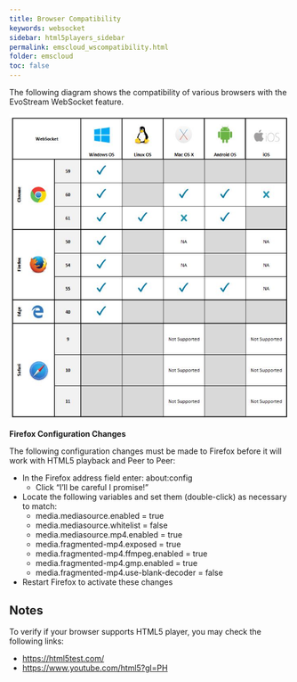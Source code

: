 ```yaml
---
title: Browser Compatibility
keywords: websocket
sidebar: html5players_sidebar
permalink: emscloud_wscompatibility.html
folder: emscloud
toc: false
---
```


The following diagram shows the compatibility of various browsers with the EvoStream WebSocket feature. 

![](images/html5/ws_compatibility.JPG)



**Firefox Configuration Changes**

The following configuration changes must be made to Firefox before it will work with HTML5 playback and Peer to Peer:

- In the Firefox address field enter: about:config
  - Click “I’ll be careful I promise!”
- Locate the following variables and set them (double-click) as necessary to match:
  - media.mediasource.enabled = true
  - media.mediasource.whitelist = false
  - media.mediasource.mp4.enabled = true
  - media.fragmented-mp4.exposed = true
  - media.fragmented-mp4.ffmpeg.enabled = true
  - media.fragmented-mp4.gmp.enabled = true
  - media.fragmented-mp4.use-blank-decoder = false
- Restart Firefox to activate these changes




## Notes

To verify if your browser supports HTML5 player, you may check the following links:

- https://html5test.com/
- https://www.youtube.com/html5?gl=PH